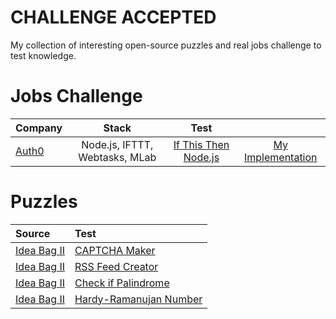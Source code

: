 CHALLENGE ACCEPTED
==================

My collection of interesting open-source puzzles and real jobs challenge to test knowledge.

# Jobs Challenge

| Company | Stack | Test | |
| :--- | :---: | :---: | :---: |
| [Auth0](https://auth0.com) | Node.js, IFTTT, Webtasks, MLab | [If This Then Node.js](https://auth0.com/blog/if-this-then-node-dot-js-extending-ifttt-with-webtask-dot-io) | [My Implementation](https://github.com/rafaelkendrik/auth0-posts) |

# Puzzles

| Source | Test |
| :--- | :--- |
| [Idea Bag II](https://github.com/mclintprojects/ideabag2) | [CAPTCHA Maker](https://ideabag2.firebaseapp.com/categories/5/ideas/11) |
| [Idea Bag II](https://github.com/mclintprojects/ideabag2) | [RSS Feed Creator](https://ideabag2.firebaseapp.com/categories/1/ideas/0) |
| [Idea Bag II](https://github.com/mclintprojects/ideabag2) | [Check if Palindrome](https://ideabag2.firebaseapp.com/categories/1/ideas/15) |
| [Idea Bag II](https://github.com/mclintprojects/ideabag2) | [Hardy-Ramanujan Number](https://ideabag2.firebaseapp.com/categories/0/ideas/22) |
